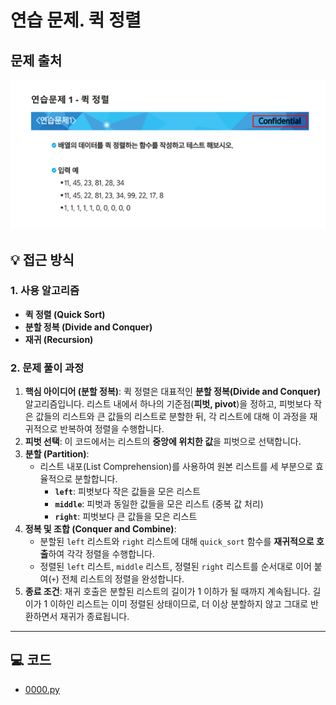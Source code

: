 # 연습 문제. 퀵 정렬

## 문제 출처
![문제](../../images/17-quick.png)

## 💡 접근 방식

### 1. 사용 알고리즘
* **퀵 정렬 (Quick Sort)**
* **분할 정복 (Divide and Conquer)**
* **재귀 (Recursion)**

### 2. 문제 풀이 과정
1.  **핵심 아이디어 (분할 정복)**: 퀵 정렬은 대표적인 **분할 정복(Divide and Conquer)** 알고리즘입니다. 리스트 내에서 하나의 기준점(**피벗, pivot**)을 정하고, 피벗보다 작은 값들의 리스트와 큰 값들의 리스트로 분할한 뒤, 각 리스트에 대해 이 과정을 재귀적으로 반복하여 정렬을 수행합니다.
2.  **피벗 선택**: 이 코드에서는 리스트의 **중앙에 위치한 값**을 피벗으로 선택합니다.
3.  **분할 (Partition)**:
    * 리스트 내포(List Comprehension)를 사용하여 원본 리스트를 세 부분으로 효율적으로 분할합니다.
        * **`left`**: 피벗보다 작은 값들을 모은 리스트
        * **`middle`**: 피벗과 동일한 값들을 모은 리스트 (중복 값 처리)
        * **`right`**: 피벗보다 큰 값들을 모은 리스트
4.  **정복 및 조합 (Conquer and Combine)**:
    * 분할된 `left` 리스트와 `right` 리스트에 대해 `quick_sort` 함수를 **재귀적으로 호출**하여 각각 정렬을 수행합니다.
    * 정렬된 `left` 리스트, `middle` 리스트, 정렬된 `right` 리스트를 순서대로 이어 붙여(`+`) 전체 리스트의 정렬을 완성합니다.
5.  **종료 조건**: 재귀 호출은 분할된 리스트의 길이가 1 이하가 될 때까지 계속됩니다. 길이가 1 이하인 리스트는 이미 정렬된 상태이므로, 더 이상 분할하지 않고 그대로 반환하면서 재귀가 종료됩니다.


---

## 💻 코드
* [0000.py](0000.py)